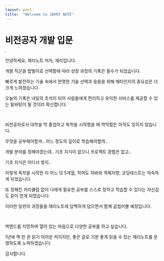 ```yaml
---
layout: post
title:  "Welcome to JARRY NOTE"
---
```


# 비전공자 개발 입문

<img src="/Users/choejaeseong/Documents/GitHub/choe-jaeseong.github.io/images/2023-07-15-first/ .jpeg" alt=" " style="zoom:22%;" />

<br>

안녕하세요, 재리노트 저자, 재리입니다.

개발 직군을 밥벌이로 선택함에 따라 성장 과정의 기록은 필수가 되었습니다.

빠르게 발전하는 기술 속에서 현명한 기술 선택과 응용을 위해 메타인지의 중요성은 더 크게 느껴졌습니다.

오늘의 기록은 내일의 초석이 되어 사람들에게 편리하고 유익한 서비스를 제공할 수 있는 밑바탕이 될 것이라 확신합니다.

<br>

비전공자로서 대학을 막 졸업하고 독학을 시작했을 때 막막함은 아직도 잊히지 않습니다.

무엇을 공부해야할까.. 어느 정도의 깊이로 학습해야할까..

개발 분야를 정해야겠는데.. 기초 지식이 없으니 프로젝트 경험은 없고..

기초 지식은 어디서 쌓지..

이렇게 독학을 시작한 지 어느 덧 5개월, 적어도 자바와 객체지향, 코딩테스트는 익숙하게 되었습니다.

또 정해진 커리큘럼 없이 나에게 필요한 공부를 스스로 정하고 학습할 수 있다는 자신감도 같이 얻게 되었습니다.

이러한 일련의 과정들을 재리노트에 담백하게 담으면서 함께 곱씹어볼 예정입니다.

<br>

백엔드를 지망하며 열려 있는 마음으로 다양한 공부를 하고 싶습니다.

1년에 책 한 권 읽기 어려운 저이지만, 좋은 글로 기분 좋게 읽을 수 있는 재리노트를 운영하도록 노력하겠습니다.

감사합니다.



